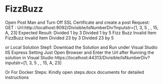 # FizzBuzz
Open Post Man and Turn Off SSL Certificate and create a post Request:
GET :
Url:http://localhost:9092/Divisible/IsNumberDiv?inputstr=[1, 3, 5 , , 15, A, 23]
Expected Result:
Divided 1 by 3
Divided 1 by 5
Fizz
Buzz
Invalid Item
FizzBuzz
Invalid Item
Divided 23 by 3
Divided 23 by 5

or
Local Solution
Step1:
Download the Solution and Run under Visual Studio IIS Express Setting
Just Open Browser and Enter the Url after Running the solution  in Visual Studio 
https://localhost:44313/Divisible/IsNumberDiv?inputstr=[1, 3, 5 , , 15, A, 23]



Or
For Docker Steps: 
Kindly open steps.docx documents for detailed instructions
